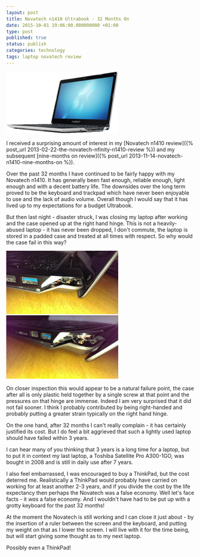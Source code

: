 ```yaml
--- 
layout: post
title: Novatech n1410 Ultrabook - 32 Months On
date: 2015-10-01 19:06:00.000000000 +01:00
type: post
published: true
status: publish
categories: technology
tags: laptop novatech review
---
```


<a href="/assets/nfinityn1411.png"><img src="/assets/nfinityn1411_300.png" class="image-right" alt="nFinity n1410"></a>

I received a surprising amount of interest in my [Novatech n1410
review]({% post_url 2013-02-22-the-novatech-nfinity-n1410-review %})
and my subsequent [nine-months on
review]({% post_url 2013-11-14-novatech-n1410-nine-months-on %}).

Over the past 32 months I have continued to be fairly happy with my
Novatech n1410. It has generally been fast enough, reliable enough,
light enough and with a decent battery life. The downsides over the long
term proved to be the keyboard and trackpad which have never been
enjoyable to use and the lack of audio volume. Overall though I would
say that it has lived up to my expectations for a budget Ultrabook.

<!--more-->

But then last night - disaster struck, I was closing my laptop after
working and the case opened up at the right hand hinge. This is not a
heavily-abused laptop - it has never been dropped, I don't commute, the
laptop is stored in a padded case and treated at all times with respect.
So why would the case fail in this way?

<a href="/assets/imag1410.jpg"><img src="/assets/imag1410_300.jpg" class="image-right" alt="Hinge damage"></a>
<a href="/assets/imag1411.jpg"><img src="/assets/imag1411_300.jpg" class="image-right" alt="Hinge damage"></a>

On closer inspection this would appear to be a natural failure point,
the case after all is only plastic held together by a single screw at
that point and the pressures on that hinge are immense. Indeed I am very
surprised that it did not fail sooner. I think I probably contributed by
being right-handed and probably putting a greater strain typically on
the right hand hinge.

On the one hand, after 32 months I can't really complain - it has
certainly justified its cost. But I do feel a bit aggrieved that such a
lightly used laptop should have failed within 3 years.

I can hear many of you thinking that 3 years is a long time for a
laptop, but to put it in context my last laptop, a Toshiba Satellite Pro
A300-1GO, was bought in 2008 and is still in daily use after 7 years.

I also feel embarrassed, I was encouraged to buy a ThinkPad, but the
cost deterred me. Realistically a ThinkPad would probably have carried
on working for at least another 2-3 years, and if you divide the cost by
the life expectancy then perhaps the Novatech was a false economy. Well
let's face facts - it *was* a false economy. And I wouldn't have had to
be put up with a grotty keyboard for the past 32 months!

At the moment the Novatech is still working and I can close it just
about - by the insertion of a ruler between the screen and the keyboard,
and putting my weight on that as I lower the screen. I will live with it
for the time being, but will start giving some thought as to my next
laptop.

Possibly even a ThinkPad!

